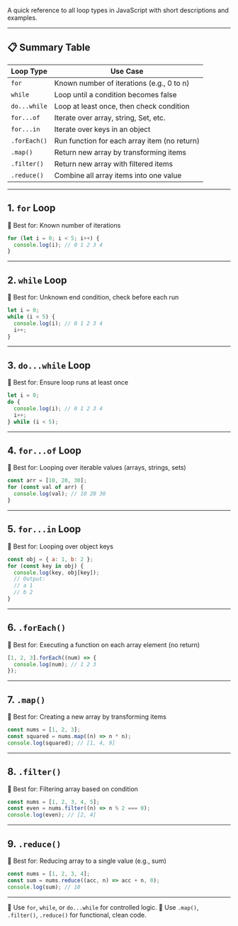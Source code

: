 A quick reference to all loop types in JavaScript with short descriptions and examples.

---

## 📋 Summary Table

| Loop Type    | Use Case                                     |
| ------------ | -------------------------------------------- |
| `for`        | Known number of iterations (e.g., 0 to n)    |
| `while`      | Loop until a condition becomes false         |
| `do...while` | Loop at least once, then check condition     |
| `for...of`   | Iterate over array, string, Set, etc.        |
| `for...in`   | Iterate over keys in an object               |
| `.forEach()` | Run function for each array item (no return) |
| `.map()`     | Return new array by transforming items       |
| `.filter()`  | Return new array with filtered items         |
| `.reduce()`  | Combine all array items into one value       |

---

## 1. `for` Loop

🔹 Best for: Known number of iterations

```javascript
for (let i = 0; i < 5; i++) {
  console.log(i); // 0 1 2 3 4
}
```

---

## 2. `while` Loop

🔹 Best for: Unknown end condition, check before each run

```javascript
let i = 0;
while (i < 5) {
  console.log(i); // 0 1 2 3 4
  i++;
}
```

---

## 3. `do...while` Loop

🔹 Best for: Ensure loop runs at least once

```javascript
let i = 0;
do {
  console.log(i); // 0 1 2 3 4
  i++;
} while (i < 5);
```

---

## 4. `for...of` Loop

🔹 Best for: Looping over iterable values (arrays, strings, sets)

```javascript
const arr = [10, 20, 30];
for (const val of arr) {
  console.log(val); // 10 20 30
}
```

---

## 5. `for...in` Loop

🔹 Best for: Looping over object keys

```javascript
const obj = { a: 1, b: 2 };
for (const key in obj) {
  console.log(key, obj[key]);
  // Output:
  // a 1
  // b 2
}
```

---

## 6. `.forEach()`

🔹 Best for: Executing a function on each array element (no return)

```javascript
[1, 2, 3].forEach((num) => {
  console.log(num); // 1 2 3
});
```

---

## 7. `.map()`

🔹 Best for: Creating a new array by transforming items

```javascript
const nums = [1, 2, 3];
const squared = nums.map((n) => n * n);
console.log(squared); // [1, 4, 9]
```

---

## 8. `.filter()`

🔹 Best for: Filtering array based on condition

```javascript
const nums = [1, 2, 3, 4, 5];
const even = nums.filter((n) => n % 2 === 0);
console.log(even); // [2, 4]
```

---

## 9. `.reduce()`

🔹 Best for: Reducing array to a single value (e.g., sum)

```javascript
const nums = [1, 2, 3, 4];
const sum = nums.reduce((acc, n) => acc + n, 0);
console.log(sum); // 10
```

---

📆 Use `for`, `while`, or `do...while` for controlled logic.
📆 Use `.map()`, `.filter()`, `.reduce()` for functional, clean code.
